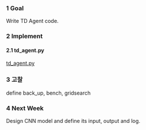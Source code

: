 ### 1 Goal
Write TD Agent code.

### 2 Implement

#### 2.1 td_agent.py
[td_agent.py](https://github.com/teamvaletparker/ValetParker/blob/develop/Gym/agents/td_agent.py)

### 3 고찰
define back_up, bench, gridsearch

### 4 Next Week
Design CNN model and define its input, output and log.